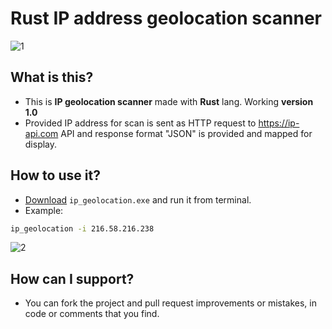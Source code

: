# Rust IP address geolocation scanner


![1](https://user-images.githubusercontent.com/62218857/199572491-b4952e6c-5a1a-4a21-9e4b-a32cbdf5b74d.png)


## What is this?
* This is **IP geolocation scanner** made with **Rust** lang. Working **version 1.0**
* Provided IP address for scan is sent as HTTP request to https://ip-api.com API and response format "JSON" is provided and mapped for display.

## How to use it?
* [Download](https://github.com/DomagojRatko/ip_geolocation/blob/main/ip_geolocation/ip_geolocation.exe) `ip_geolocation.exe` and run it from terminal.
* Example:
```bash
ip_geolocation -i 216.58.216.238
```


![2](https://user-images.githubusercontent.com/62218857/199572509-ae5ee1cf-a6d0-469a-8357-dc7e5b4ec9cc.png)


## How can I support?
* You can fork the project and pull request improvements or mistakes, in code or comments that you find.
